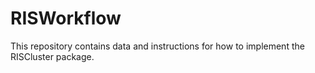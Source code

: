 # RISWorkflow
This repository contains data and instructions for how to implement the RISCluster package.
